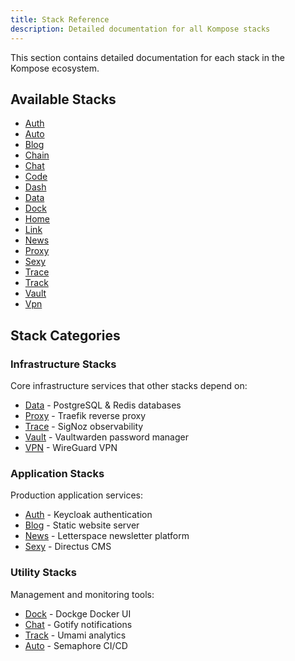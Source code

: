 ```yaml
---
title: Stack Reference
description: Detailed documentation for all Kompose stacks
---
```


This section contains detailed documentation for each stack in the Kompose ecosystem.

## Available Stacks

- [Auth](/stacks/auth)
- [Auto](/stacks/auto)
- [Blog](/stacks/blog)
- [Chain](/stacks/chain)
- [Chat](/stacks/chat)
- [Code](/stacks/code)
- [Dash](/stacks/dash)
- [Data](/stacks/data)
- [Dock](/stacks/dock)
- [Home](/stacks/home)
- [Link](/stacks/link)
- [News](/stacks/news)
- [Proxy](/stacks/proxy)
- [Sexy](/stacks/sexy)
- [Trace](/stacks/trace)
- [Track](/stacks/track)
- [Vault](/stacks/vault)
- [Vpn](/stacks/vpn)

## Stack Categories

### Infrastructure Stacks
Core infrastructure services that other stacks depend on:
- [Data](/stacks/data) - PostgreSQL & Redis databases
- [Proxy](/stacks/proxy) - Traefik reverse proxy
- [Trace](/stacks/trace) - SigNoz observability
- [Vault](/stacks/vault) - Vaultwarden password manager
- [VPN](/stacks/vpn) - WireGuard VPN

### Application Stacks
Production application services:
- [Auth](/stacks/auth) - Keycloak authentication
- [Blog](/stacks/blog) - Static website server
- [News](/stacks/news) - Letterspace newsletter platform
- [Sexy](/stacks/sexy) - Directus CMS

### Utility Stacks
Management and monitoring tools:
- [Dock](/stacks/dock) - Dockge Docker UI
- [Chat](/stacks/chat) - Gotify notifications
- [Track](/stacks/track) - Umami analytics
- [Auto](/stacks/auto) - Semaphore CI/CD
